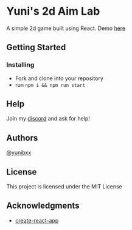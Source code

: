 # Yuni's 2d Aim Lab

A simple 2d game built using React. Demo [here]()


## Getting Started

### Installing

* Fork and clone into your repository
* run `npm i && npm run start` 

## Help

Join my [discord](https://discord.com/invite/jsAbjWRbgk) and ask for help! 

## Authors

[@yunibxx](https://twitch.tv/yunibxx)

## License

This project is licensed under the MIT License

## Acknowledgments

* [create-react-app](https://github.com/facebook/create-react-app)
